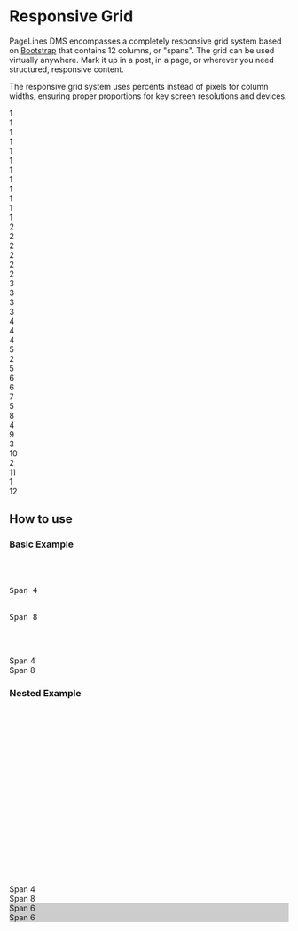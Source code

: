 # Responsive Grid #

PageLines DMS encompasses a completely responsive grid system based on [Bootstrap](http://twitter.github.io/bootstrap/) that contains 12 columns, or "spans". The grid can be used virtually anywhere. Mark it up in a post, in a page, or wherever you need structured, responsive content.

The responsive grid system uses percents instead of pixels for column widths, ensuring proper proportions for key screen resolutions and devices.

<div class="docs-grid">
    <div class="row-fluid show-grid">
        <div class="span1">1</div>
        <div class="span1">1</div>
        <div class="span1">1</div>
        <div class="span1">1</div>
        <div class="span1">1</div>
        <div class="span1">1</div>
        <div class="span1">1</div>
        <div class="span1">1</div>
        <div class="span1">1</div>
        <div class="span1">1</div>
        <div class="span1">1</div>
        <div class="span1">1</div>
    </div>
    <div class="row-fluid show-grid">
		<div class="span2">2</div>
		<div class="span2">2</div>
		<div class="span2">2</div>
		<div class="span2">2</div>
		<div class="span2">2</div>
		<div class="span2">2</div>
	</div>
	<div class="row-fluid show-grid">
		<div class="span3">3</div>
		<div class="span3">3</div>
		<div class="span3">3</div>
		<div class="span3">3</div>
	</div>
    <div class="row-fluid show-grid">
        <div class="span4">4</div>
        <div class="span4">4</div>
        <div class="span4">4</div>
    </div>
    <div class="row-fluid show-grid">
		<div class="span5">5</div>
		<div class="span2">2</div>
		<div class="span5">5</div>
	</div>
	<div class="row-fluid show-grid">
		<div class="span6">6</div>
		<div class="span6">6</div>
	</div>
	<div class="row-fluid show-grid">
		<div class="span7">7</div>
		<div class="span5">5</div>
	</div>
    <div class="row-fluid show-grid">
    	<div class="span8">8</div>
    	<div class="span4">4</div>
    </div>
    <div class="row-fluid show-grid">
		<div class="span9">9</div>
		<div class="span3">3</div>
	</div>
	<div class="row-fluid show-grid">
		<div class="span10">10</div>
		<div class="span2">2</div>
	</div>
    <div class="row-fluid show-grid">
        <div class="span11">11</div>
        <div class="span1">1</div>
    </div>
    <div class="row-fluid show-grid">
        <div class="span12">12</div>
    </div>
</div>

## How to use ##

### Basic Example ###

<div class="row-fluid">
<div class="span6">
<?prettify?>
<pre class="prettyprint linenums">
	<div class="row">
    	<div class="span4">Span 4</div>
    	<div class="span8">Span 8</div>
	</div>
</pre>
</div>
<div class="span6">
	<div class="row-fluid show-grid">
		<div class="span4">Span 4</div>
		<div class="span8">Span 8</div>
	</div>
</div>
</div>

### Nested Example ###

<div class="row">
	<div class="span6 zmb">
		<pre class="prettyprint linenums">
			<div class="row">
  				<div class="span4"></div>
  				<div class="span8">
				<div class="row">
    				<div class="span6"></div>
    				<div class="span6"></div>
				</div>
  			</div>
		</div>
		</pre>
	</div>
	<div class="span6">
		<div class="row show-grid">
			<div class="span4">Span 4</div>
			<div class="span8">
			Span 8
		<div class="row">
			<div class="span6 zmb" style="background: #CCC">Span 6</div>
			<div class="span6 zmb" style="background: #CCC">Span 6</div>
		</div>
	</div>
	</div>
</div>
</div>